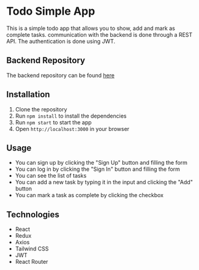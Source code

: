 # Todo Simple App

This is a simple todo app that allows you to show, add and mark as complete tasks.
communication with the backend is done through a REST API. The authentication is done using JWT.

## Backend Repository

The backend repository can be found [here](https://github.com/Neidn/todo-list-fastapi)

## Installation

1. Clone the repository
2. Run `npm install` to install the dependencies
3. Run `npm start` to start the app
4. Open `http://localhost:3000` in your browser

## Usage

- You can sign up by clicking the "Sign Up" button and filling the form
- You can log in by clicking the "Sign In" button and filling the form
- You can see the list of tasks
- You can add a new task by typing it in the input and clicking the "Add" button
- You can mark a task as complete by clicking the checkbox


## Technologies

- React
- Redux
- Axios
- Tailwind CSS
- JWT
- React Router

